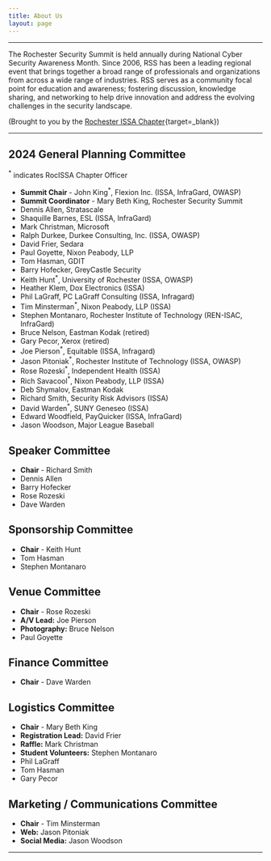 ```yaml
---
title: About Us
layout: page
---
```


<hr>
<div class="block-text">
The Rochester Security Summit is held annually during National Cyber Security Awareness Month. Since 2006, RSS has been a leading regional event that brings together a broad range of professionals and organizations from across a wide range of industries. RSS serves as a community focal point for education and awareness; fostering discussion, knowledge sharing, and networking to help drive innovation and address the evolving challenges in the security landscape. 
</div>
<div class="text-center">

(Brought to you by the [Rochester ISSA Chapter](https://www.rocissa.org){target=_blank})

</div>
<hr>
<h2>2024 General Planning Committee</h2>

<sup>*</sup> indicates RocISSA Chapter Officer

* **Summit Chair** - John King<sup>*</sup>, Flexion Inc. (ISSA, InfraGard, OWASP)
* **Summit Coordinator** - Mary Beth King, Rochester Security Summit
* Dennis Allen, Stratascale
* Shaquille Barnes, ESL (ISSA, InfraGard)
* Mark Christman, Microsoft
* Ralph Durkee, Durkee Consulting, Inc. (ISSA, OWASP)
* David Frier, Sedara
* Paul Goyette, Nixon Peabody, LLP
* Tom Hasman, GDIT
* Barry Hofecker, GreyCastle Security
* Keith Hunt<sup>*</sup>, University of Rochester (ISSA, OWASP)
* Heather Klem, Dox Electronics (ISSA)
* Phil LaGraff, PC LaGraff Consulting (ISSA, Infragard)
* Tim Minsterman<sup>*</sup>, Nixon Peabody, LLP (ISSA)
* Stephen Montanaro, Rochester Institute of Technology (REN-ISAC, InfraGard)
* Bruce Nelson, Eastman Kodak (retired)
* Gary Pecor, Xerox (retired)
* Joe Pierson<sup>*</sup>, Equitable (ISSA, Infragard)
* Jason Pitoniak<sup>*</sup>, Rochester Institute of Technology (ISSA, OWASP)
* Rose Rozeski<sup>*</sup>, Independent Health (ISSA)
* Rich Savacool<sup>*</sup>, Nixon Peabody, LLP (ISSA)
* Deb Shymalov, Eastman Kodak
* Richard Smith, Security Risk Advisors (ISSA)
* David Warden<sup>*</sup>, SUNY Geneseo (ISSA)
* Edward Woodfield, PayQuicker (ISSA, InfraGard)
* Jason Woodson, Major League Baseball

<h2>Speaker Committee</h2>

* **Chair** - Richard Smith
* Dennis Allen
* Barry Hofecker
* Rose Rozeski
* Dave Warden

<h2>Sponsorship Committee</h2>

* **Chair** - Keith Hunt
* Tom Hasman
* Stephen Montanaro

<h2>Venue Committee</h2>

* **Chair** - Rose Rozeski
* **A/V Lead:** Joe Pierson
* **Photography:** Bruce Nelson
* Paul Goyette

<h2>Finance Committee</h2>

* **Chair** - Dave Warden

<h2>Logistics Committee</h2>

* **Chair** - Mary Beth King
* **Registration Lead:** David Frier
* **Raffle:** Mark Christman
* **Student Volunteers:** Stephen Montanaro
* Phil LaGraff
* Tom Hasman
* Gary Pecor

<h2>Marketing / Communications Committee</h2>

* **Chair** - Tim Minsterman
* **Web:** Jason Pitoniak
* **Social Media:** Jason Woodson

<hr>